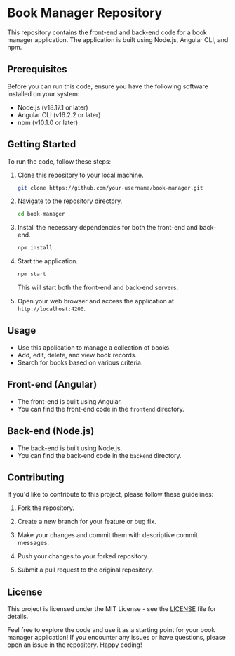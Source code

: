 # Book Manager Repository

This repository contains the front-end and back-end code for a book manager application. The application is built using Node.js, Angular CLI, and npm.

## Prerequisites

Before you can run this code, ensure you have the following software installed on your system:

- Node.js (v18.17.1 or later)
- Angular CLI (v16.2.2 or later)
- npm (v10.1.0 or later)

## Getting Started

To run the code, follow these steps:

1. Clone this repository to your local machine.

   ```bash
   git clone https://github.com/your-username/book-manager.git
   ```

2. Navigate to the repository directory.

   ```bash
   cd book-manager
   ```

3. Install the necessary dependencies for both the front-end and back-end.

   ```bash
   npm install
   ```

4. Start the application.

   ```bash
   npm start
   ```

   This will start both the front-end and back-end servers.

5. Open your web browser and access the application at `http://localhost:4200`.

## Usage

- Use this application to manage a collection of books.
- Add, edit, delete, and view book records.
- Search for books based on various criteria.

## Front-end (Angular)

- The front-end is built using Angular.
- You can find the front-end code in the `frontend` directory.

## Back-end (Node.js)

- The back-end is built using Node.js.
- You can find the back-end code in the `backend` directory.

## Contributing

If you'd like to contribute to this project, please follow these guidelines:

1. Fork the repository.

2. Create a new branch for your feature or bug fix.

3. Make your changes and commit them with descriptive commit messages.

4. Push your changes to your forked repository.

5. Submit a pull request to the original repository.

## License

This project is licensed under the MIT License - see the [LICENSE](LICENSE) file for details.

Feel free to explore the code and use it as a starting point for your book manager application! If you encounter any issues or have questions, please open an issue in the repository. Happy coding!
